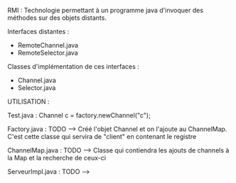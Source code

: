 RMI : Technologie permettant à un programme java d'invoquer des méthodes sur des objets distants.

Interfaces distantes :
 - RemoteChannel.java
 - RemoteSelector.java

Classes d'implémentation de ces interfaces :
 - Channel.java
 - Selector.java


UTILISATION : 

Test.java :
Channel<Integer> c = factory.newChannel("c");


Factory.java : 
TODO --> Créé l'objet Channel et on l'ajoute au ChannelMap. C'est cette classe qui servira de "client" en contenant le registre


ChannelMap.java :
TODO --> Classe qui contiendra les ajouts de channels à la Map et la recherche de ceux-ci


ServeurImpl.java :
TODO --> 



